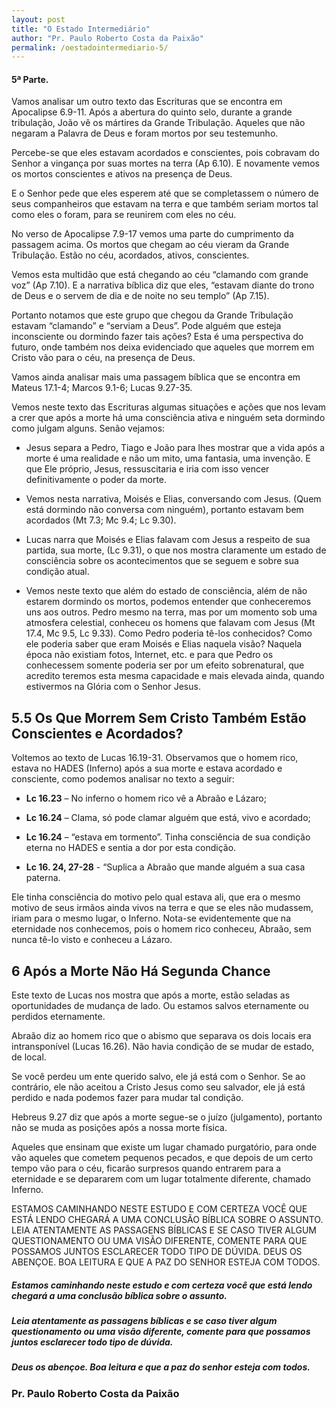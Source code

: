 ```yaml
---
layout: post
title: "O Estado Intermediário"
author: "Pr. Paulo Roberto Costa da Paixão"
permalink: /oestadointermediario-5/
---
```

#### 5ª Parte. 

Vamos analisar um outro texto das Escrituras que se encontra em Apocalipse 6.9-11. Após a
abertura do quinto selo, durante a grande tribulação, João vê os mártires da Grande Tribulação. Aqueles
que não negaram a Palavra de Deus e foram mortos por seu testemunho.

Percebe-se que eles estavam acordados e conscientes, pois cobravam do Senhor a vingança por
suas mortes na terra (Ap 6.10). E novamente vemos os mortos conscientes e ativos na presença de Deus.

E o Senhor pede que eles esperem até que se completassem o número de seus companheiros que
estavam na terra e que também seriam mortos tal como eles o foram, para se reunirem com eles no céu.

No verso de Apocalipse 7.9-17 vemos uma parte do cumprimento da passagem acima. Os mortos
que chegam ao céu vieram da Grande Tribulação. Estão no céu, acordados, ativos, conscientes.

Vemos esta multidão que está chegando ao céu “clamando com grande voz” (Ap 7.10). E a narrativa
bíblica diz que eles, “estavam diante do trono de Deus e o servem de dia e de noite no seu templo” (Ap
7.15).

Portanto notamos que este grupo que chegou da Grande Tribulação estavam “clamando” e “serviam a
Deus”. Pode alguém que esteja inconsciente ou dormindo fazer tais ações? Esta é uma perspectiva do
futuro, onde também nos deixa evidenciado que aqueles que morrem em Cristo vão para o céu, na
presença de Deus.

Vamos ainda analisar mais uma passagem bíblica que se encontra em Mateus 17.1-4; Marcos 9.1-6;
Lucas 9.27-35.

Vemos neste texto das Escrituras algumas situações e ações que nos levam a crer que após a morte há uma consciência ativa e ninguém seta dormindo como julgam alguns. Senão vejamos:

* Jesus separa a Pedro, Tiago e João para lhes mostrar que a vida após a morte é uma realidade e não um mito, uma fantasia, uma invenção. E que Ele próprio, Jesus, ressuscitaria e iria com isso vencer definitivamente o poder da morte.

* Vemos nesta narrativa, Moisés e Elias, conversando com Jesus. (Quem está dormindo não conversa com ninguém), portanto estavam bem acordados (Mt 7.3; Mc 9.4; Lc 9.30).

* Lucas narra que Moisés e Elias falavam com Jesus a respeito de sua partida, sua morte, (Lc
9.31), o que nos mostra claramente um estado de consciência sobre os acontecimentos que se seguem e
sobre sua condição atual.

* Vemos neste texto que além do estado de consciência, além de não estarem dormindo os mortos, podemos entender que conheceremos uns aos outros. Pedro mesmo na terra, mas por um momento sob uma atmosfera celestial, conheceu os homens que falavam com Jesus (Mt 17.4, Mc 9.5, Lc 9.33). Como Pedro poderia tê-los conhecidos? Como ele poderia saber que eram Moisés e Elias naquela visão? Naquela época não existiam fotos, Internet, etc. e para que Pedro os conhecessem somente poderia ser por um efeito sobrenatural, que acredito teremos esta mesma capacidade e mais elevada ainda, quando estivermos na Glória com o Senhor Jesus.

## 5.5 Os Que Morrem Sem Cristo Também Estão Conscientes e Acordados?

Voltemos ao texto de Lucas 16.19-31. Observamos que o homem rico, estava no HADES (Inferno)
após a sua morte e estava acordado e consciente, como podemos analisar no texto a seguir:

* **Lc 16.23** – No inferno o homem rico vê a Abraão e Lázaro;

* **Lc 16.24** – Clama, só pode clamar alguém que está, vivo e acordado;

* **Lc 16.24** – “estava em tormento”. Tinha consciência de sua condição eterna no HADES e sentia a dor por esta condição.

* **Lc 16. 24, 27-28** - “Suplica a Abraão que mande alguém a sua casa paterna.

Ele tinha consciência do motivo pelo qual estava ali, que era o mesmo motivo de seus irmãos ainda
vivos na terra e que se eles não mudassem, iriam para o mesmo lugar, o Inferno. Nota-se evidentemente
que na eternidade nos conhecemos, pois o homem rico conheceu, Abraão, sem nunca tê-lo visto e
conheceu a Lázaro.

## 6 Após a Morte Não Há Segunda Chance

Este texto de Lucas nos mostra que após a morte, estão seladas as oportunidades de mudança de
lado. Ou estamos salvos eternamente ou perdidos eternamente.

Abraão diz ao homem rico que o abismo que separava os dois locais era intransponível (Lucas
16.26). Não havia condição de se mudar de estado, de local.

Se você perdeu um ente querido salvo, ele já está com o Senhor. Se ao contrário, ele não aceitou a
Cristo Jesus como seu salvador, ele já está perdido e nada podemos fazer para mudar tal condição.

Hebreus 9.27 diz que após a morte segue-se o juízo (julgamento), portanto não se muda as posições
após a nossa morte física.

Aqueles que ensinam que existe um lugar chamado purgatório, para onde vão aqueles que cometem
pequenos pecados, e que depois de um certo tempo vão para o céu, ficarão surpresos quando entrarem
para a eternidade e se depararem com um lugar totalmente diferente, chamado Inferno.





ESTAMOS CAMINHANDO NESTE ESTUDO E COM CERTEZA VOCÊ QUE ESTÁ LENDO
CHEGARÁ A UMA CONCLUSÃO BÍBLICA SOBRE O ASSUNTO. LEIA ATENTAMENTE AS
PASSAGENS BÍBLICAS E SE CASO TIVER ALGUM QUESTIONAMENTO OU UMA VISÃO DIFERENTE,
COMENTE PARA QUE POSSAMOS JUNTOS ESCLARECER TODO TIPO DE DÚVIDA.
DEUS OS ABENÇOE. BOA LEITURA E QUE A PAZ DO SENHOR ESTEJA COM TODOS.

##### Estamos caminhando neste estudo e com certeza você que está lendo chegará a uma conclusão bíblica sobre o assunto.  

##### Leia atentamente as passagens bíblicas e se caso tiver algum questionamento ou uma visão diferente, comente para que possamos juntos esclarecer todo tipo de dúvida.

##### Deus os abençoe. Boa leitura e que a paz do senhor esteja com todos. 

### Pr. Paulo Roberto Costa da Paixão